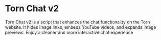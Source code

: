 # Torn Chat v2

Torn Chat v2 is a script that enhances the chat functionality on the Torn website. It hides image links, embeds YouTube videos, and expands image previews. Enjoy a cleaner and more interactive chat experience 
